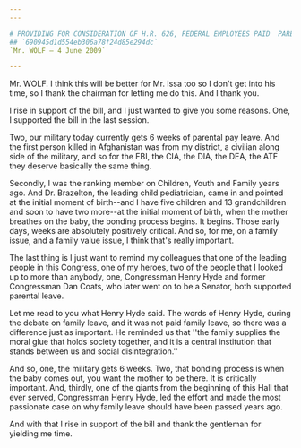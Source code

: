 ```yaml
---
---

# PROVIDING FOR CONSIDERATION OF H.R. 626, FEDERAL EMPLOYEES PAID  PARENTAL LEAVE ACT OF 2009
## `690945d1d554eb306a78f24d85e294dc`
`Mr. WOLF — 4 June 2009`

---
```



Mr. WOLF. I think this will be better for Mr. Issa too so I don't get 
into his time, so I thank the chairman for letting me do this. And I 
thank you.

I rise in support of the bill, and I just wanted to give you some 
reasons. One, I supported the bill in the last session.

Two, our military today currently gets 6 weeks of parental pay leave. 
And the first person killed in Afghanistan was from my district, a 
civilian along side of the military, and so for the FBI, the CIA, the 
DIA, the DEA, the ATF they deserve basically the same thing.

Secondly, I was the ranking member on Children, Youth and Family 
years ago. And Dr. Brazelton, the leading child pediatrician, came in 
and pointed at the initial moment of birth--and I have five children 
and 13 grandchildren and soon to have two more--at the initial moment 
of birth, when the mother breathes on the baby, the bonding process 
begins. It begins. Those early days, weeks are absolutely positively 
critical. And so, for me, on a family issue, and a family value issue, 
I think that's really important.

The last thing is I just want to remind my colleagues that one of the 
leading people in this Congress, one of my heroes, two of the people 
that I looked up to more than anybody, one, Congressman Henry Hyde and 
former Congressman Dan Coats, who later went on to be a Senator, both 
supported parental leave.

Let me read to you what Henry Hyde said. The words of Henry Hyde, 
during the debate on family leave, and it was not paid family leave, so 
there was a difference just as important. He reminded us that ''the 
family supplies the moral glue that holds society together, and it is a 
central institution that stands between us and social disintegration.''

And so, one, the military gets 6 weeks. Two, that bonding process is 
when the baby comes out, you want the mother to be there. It is 
critically important. And, thirdly, one of the giants from the 
beginning of this Hall that ever served, Congressman Henry Hyde, led 
the effort and made the most passionate case on why family leave should 
have been passed years ago.

And with that I rise in support of the bill and thank the gentleman 
for yielding me time.